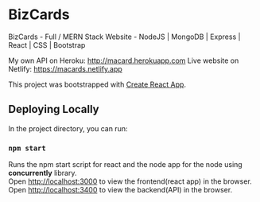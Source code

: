 # BizCards
BizCards - Full / MERN Stack Website - NodeJS | MongoDB | Express | React | CSS | Bootstrap

My own API on Heroku: http://macard.herokuapp.com
Live website on Netlify: https://macards.netlify.app

This project was bootstrapped with [Create React App](https://github.com/facebook/create-react-app).

## Deploying Locally

In the project directory, you can run:

### `npm start`

Runs the npm start script for react and the node app for the node using **concurrently** library.\
Open [http://localhost:3000](http://localhost:3000) to view the frontend(react app) in the browser.
Open [http://localhost:3400](http://localhost:3400) to view the backend(API) in the browser.
